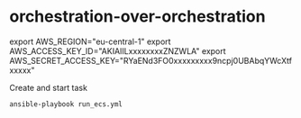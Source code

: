 # orchestration-over-orchestration


export AWS_REGION="eu-central-1"
export AWS_ACCESS_KEY_ID="AKIAIILxxxxxxxxZNZWLA"
export AWS_SECRET_ACCESS_KEY="RYaENd3FO0xxxxxxxxx9ncpj0UBAbqYWcXtfxxxxx"

Create and start task

```
ansible-playbook run_ecs.yml
```
